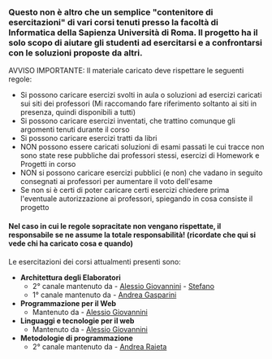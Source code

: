 <h3>Questo non è altro che un semplice "contenitore di esercitazioni" di vari corsi tenuti presso la facoltà di Informatica della Sapienza Università di Roma.
Il progetto ha il solo scopo di aiutare gli studenti ad esercitarsi e a confrontarsi con le soluzioni proposte da altri.</h3>

AVVISO IMPORTANTE: Il materiale caricato deve rispettare le seguenti regole:
- Si possono caricare esercizi svolti in aula o soluzioni ad esercizi caricati sui siti dei professori (Mi raccomando fare riferimento soltanto ai siti in presenza, quindi disponibili a tutti)
- Si possono caricare esercizi inventati, che trattino comunque gli argomenti tenuti durante il corso
- Si possono caricare esercizi tratti da libri
- NON possono essere caricati soluzioni di esami passati le cui tracce non sono state rese pubbliche dai professori stessi, esercizi di Homework e Progetti in corso
- NON si possono caricare esercizi pubblici (e non) che vadano in seguito consegnati ai professori per aumentare il voto dell'esame
- Se non si è certi di poter caricare certi esercizi chiedere prima l'eventuale autorizzazione ai professori, spiegando in cosa consiste il progetto

<h4>Nel caso in cui le regole sopracitate non vengano rispettate, il responsabile se ne assume la totale responsabilità! 
(ricordate che qui si vede chi ha caricato cosa e quando)</h4>

Le esercitazioni dei corsi attualmenti presenti sono:

- **Architettura degli Elaboratori**  
    - 2° canale mantenuto da 
            - [Alessio Giovannini](https://gitlab.com/solifugo) 
            - [Stefano](https://gitlab.com/themrpink)
    - 1° canale mantenuto da
            - [Andrea Gasparini](https://gitlab.com/GaspRulez)
- **Programmazione per il Web** 
    - Mantenuto da - [Alessio Giovannini](https://gitlab.com/solifugo)
- **Linguaggi e tecnologie per il web**
    - Mantenuto da - [Alessio Giovannini](https://gitlab.com/solifugo)
- **Metodologie di programmazione**
    - 2° canale mantenuto da
            - [Andrea Raieta](https://gitlab.com/andreara92)